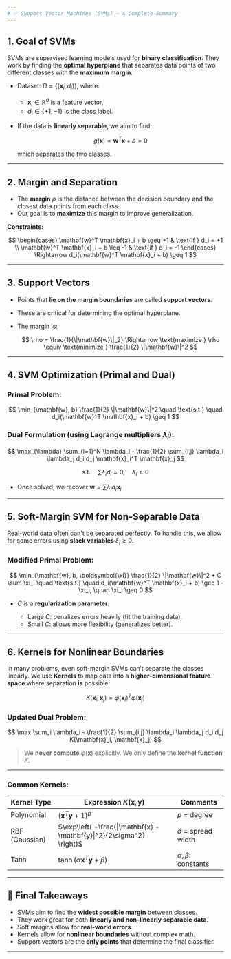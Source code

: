```yaml
---
# ✅ Support Vector Machines (SVMs) – A Complete Summary
---
```


## 1. **Goal of SVMs**

SVMs are supervised learning models used for **binary classification**.
They work by finding the **optimal hyperplane** that separates data points of two different classes with the **maximum margin**.

- Dataset:
  $D = \{ (\mathbf{x}_i, d_i) \}$, where:

  - $\mathbf{x}_i \in \mathbb{R}^d$ is a feature vector,
  - $d_i \in \{+1, -1\}$ is the class label.

- If the data is **linearly separable**, we aim to find:

  $$
  g(\mathbf{x}) = \mathbf{w}^T \mathbf{x} + b = 0
  $$

  which separates the two classes.

---

## 2. **Margin and Separation**

- The **margin** $\rho$ is the distance between the decision boundary and the closest data points from each class.
- Our goal is to **maximize** this margin to improve generalization.

**Constraints:**

$$
\begin{cases}
\mathbf{w}^T \mathbf{x}_i + b \geq +1 & \text{if } d_i = +1 \\
\mathbf{w}^T \mathbf{x}_i + b \leq -1 & \text{if } d_i = -1
\end{cases}
\Rightarrow d_i(\mathbf{w}^T \mathbf{x}_i + b) \geq 1
$$

---

## 3. **Support Vectors**

- Points that **lie on the margin boundaries** are called **support vectors**.
- These are critical for determining the optimal hyperplane.
- The margin is:

  $$
  \rho = \frac{1}{\|\mathbf{w}\|_2}
  \Rightarrow \text{maximize } \rho \equiv \text{minimize } \frac{1}{2} \|\mathbf{w}\|^2
  $$

---

## 4. **SVM Optimization (Primal and Dual)**

### Primal Problem:

$$
\min_{\mathbf{w}, b} \frac{1}{2} \|\mathbf{w}\|^2 \quad \text{s.t.} \quad d_i(\mathbf{w}^T \mathbf{x}_i + b) \geq 1
$$

### Dual Formulation (using Lagrange multipliers $\lambda_i$):

$$
\max_{\lambda} \sum_{i=1}^N \lambda_i - \frac{1}{2} \sum_{i,j} \lambda_i \lambda_j d_i d_j \mathbf{x}_i^T \mathbf{x}_j
$$

$$
\text{s.t.} \quad \sum \lambda_i d_i = 0,\quad \lambda_i \geq 0
$$

- Once solved, we recover $\mathbf{w} = \sum \lambda_i d_i \mathbf{x}_i$

---

## 5. **Soft-Margin SVM for Non-Separable Data**

Real-world data often can't be separated perfectly. To handle this, we allow for some errors using **slack variables** $\xi_i \geq 0$.

### Modified Primal Problem:

$$
\min_{\mathbf{w}, b, \boldsymbol{\xi}} \frac{1}{2} \|\mathbf{w}\|^2 + C \sum \xi_i
\quad \text{s.t.} \quad d_i(\mathbf{w}^T \mathbf{x}_i + b) \geq 1 - \xi_i, \quad \xi_i \geq 0
$$

- $C$ is a **regularization parameter**:

  - Large $C$: penalizes errors heavily (fit the training data).
  - Small $C$: allows more flexibility (generalizes better).

---

## 6. **Kernels for Nonlinear Boundaries**

In many problems, even soft-margin SVMs can’t separate the classes linearly.
We use **Kernels** to map data into a **higher-dimensional feature space** where separation **is** possible.

$$
K(\mathbf{x}_i, \mathbf{x}_j) = \varphi(\mathbf{x}_i)^T \varphi(\mathbf{x}_j)
$$

### Updated Dual Problem:

$$
\max \sum_i \lambda_i - \frac{1}{2} \sum_{i,j} \lambda_i \lambda_j d_i d_j K(\mathbf{x}_i, \mathbf{x}_j)
$$

> We **never compute** $\varphi(\mathbf{x})$ explicitly. We only define the **kernel function** $K$.

---

### Common Kernels:

| Kernel Type    | Expression $K(\mathbf{x}, \mathbf{y})$                                | Comments                   |
| -------------- | --------------------------------------------------------------------- | -------------------------- |
| Polynomial     | $(\mathbf{x}^T \mathbf{y} + 1)^p$                                     | $p$ = degree               |
| RBF (Gaussian) | $\exp\left( -\frac{\|\mathbf{x} - \mathbf{y}\|^2}{2\sigma^2} \right)$ | $\sigma$ = spread width    |
| Tanh           | $\tanh(\alpha \mathbf{x}^T \mathbf{y} + \beta)$                       | $\alpha, \beta$: constants |

---

## 🎯 Final Takeaways

- SVMs aim to find the **widest possible margin** between classes.
- They work great for both **linearly and non-linearly separable data**.
- Soft margins allow for **real-world errors**.
- Kernels allow for **nonlinear boundaries** without complex math.
- Support vectors are the **only points** that determine the final classifier.

---
